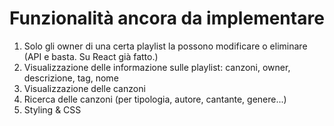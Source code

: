 # Funzionalità ancora da implementare

1) Solo gli owner di una certa playlist la possono modificare o eliminare (API e basta. Su React già fatto.)
2) Visualizzazione delle informazione sulle playlist: canzoni, owner, descrizione, tag, nome
3) Visualizzazione delle canzoni
4) Ricerca delle canzoni (per tipologia, autore, cantante, genere...)
5) Styling & CSS